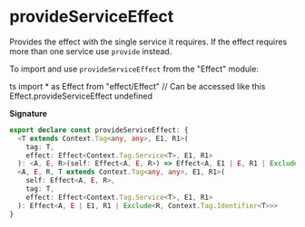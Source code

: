 # provideServiceEffect

Provides the effect with the single service it requires. If the effect
requires more than one service use `provide` instead.

To import and use `provideServiceEffect` from the "Effect" module:

ts
import \* as Effect from "effect/Effect"
// Can be accessed like this
Effect.provideServiceEffect
undefined

**Signature**

```ts
export declare const provideServiceEffect: {
  <T extends Context.Tag<any, any>, E1, R1>(
    tag: T,
    effect: Effect<Context.Tag.Service<T>, E1, R1>
  ): <A, E, R>(self: Effect<A, E, R>) => Effect<A, E1 | E, R1 | Exclude<R, Context.Tag.Identifier<T>>>
  <A, E, R, T extends Context.Tag<any, any>, E1, R1>(
    self: Effect<A, E, R>,
    tag: T,
    effect: Effect<Context.Tag.Service<T>, E1, R1>
  ): Effect<A, E | E1, R1 | Exclude<R, Context.Tag.Identifier<T>>>
}
```
